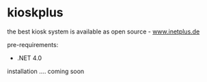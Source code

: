kioskplus
=========

the best kiosk system is available as open source - www.inetplus.de


pre-requirements:
- .NET 4.0



installation
.... coming soon

